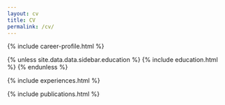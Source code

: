 ```yaml
---
layout: cv
title: CV
permalink: /cv/
---
```



{% include career-profile.html %}

{% unless site.data.data.sidebar.education %}
{% include education.html %}
{% endunless %}

{% include experiences.html %}


{% include publications.html %}
